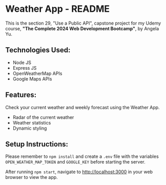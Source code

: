 <!DOCTYPE html>
<html lang="en">
<head>
    <meta charset="UTF-8">
    <meta name="viewport" content="width=device-width, initial-scale=1.0">
</head>
<body>
    <h1>Weather App - README</h1>
    <p>This is the section 29, "Use a Public API", capstone project for my Udemy course, <strong>"The Complete 2024 Web Development Bootcamp"</strong>, by Angela Yu.</p>
    <h2>Technologies Used:</h2>
    <ul>
        <li>Node JS</li>
        <li>Express JS</li>
        <li>OpenWeatherMap APIs</li>
        <li>Google Maps APIs</li>
    </ul>
    <h2>Features:</h2>
    <p>Check your current weather and weekly forecast using the Weather App.</p>
    <ul>
        <li>Radar of the current weather</li>
        <li>Weather statistics</li>
        <li>Dynamic styling</li>
    </ul>
    <h2>Setup Instructions:</h2>
    <p>Please remember to <code>npm install</code> and create a <code>.env</code> file with the variables <code>OPEN_WEATHER_MAP_TOKEN</code> and <code>GOOGLE_KEY</code> before starting the server.</p>
    <p>After running <code>npm start</code>, navigate to <a href="http://localhost:3000">http://localhost:3000</a> in your web browser to view the app.</p>
</body>
</html>
